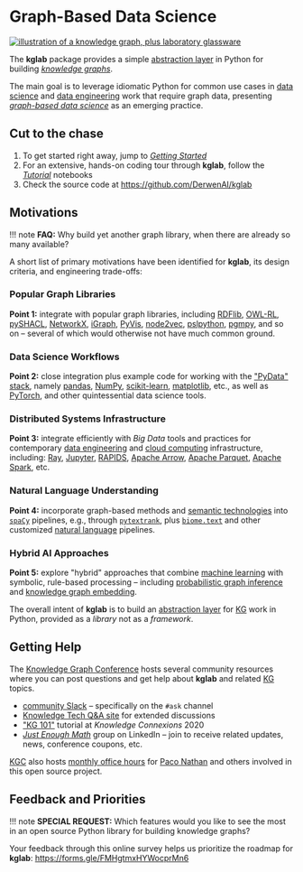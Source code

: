 # Graph-Based Data Science

[![illustration of a knowledge graph, plus laboratory glassware](https://raw.githubusercontent.com/DerwenAI/kglab/main/docs/illo/kglab.png)](https://github.com/DerwenAI/kglab/blob/main/docs/illo/kglab.png)

The **kglab** package provides a simple
[abstraction layer](glossary/#abstraction-layer)
in Python for building
[*knowledge graphs*](glossary/#knowledge-graph).

The main goal is to leverage idiomatic Python for common use cases in 
[data science](glossary/#data-science)
and 
[data engineering](glossary/#data-engineering)
work that require graph data, presenting 
[*graph-based data science*](glossary/#graph-based-data-science)
as an emerging practice.


## Cut to the chase

  1. To get started right away, jump to [*Getting Started*](start/)
  1. For an extensive, hands-on coding tour through **kglab**, follow the [*Tutorial*](tutorial/) notebooks
  1. Check the source code at <https://github.com/DerwenAI/kglab>


## Motivations

!!! note
    **FAQ:** Why build yet another graph library, when there are already so many available?

A short list of primary motivations have been identified for
**kglab**, its design criteria, and engineering trade-offs:

### Popular Graph Libraries

**Point 1:**
integrate with popular graph libraries, including 
[RDFlib](https://rdflib.readthedocs.io/),
[OWL-RL](https://owl-rl.readthedocs.io/),
[pySHACL](https://github.com/RDFLib/pySHACL),
[NetworkX](https://networkx.org/),
[iGraph](https://igraph.org/python/),
[PyVis](https://pyvis.readthedocs.io/), 
[node2vec](http://snap.stanford.edu/node2vec/),
[pslpython](https://psl.linqs.org/),
[pgmpy](https://pgmpy.org/),
and so on –
several of which would otherwise not have much common ground.

### Data Science Workflows

**Point 2:**
close integration plus example code for working with the
["PyData" stack](https://numfocus.org/sponsored-projects),
namely
[pandas](https://pandas.pydata.org/),
[NumPy](https://numpy.org/),
[scikit-learn](https://scikit-learn.org/),
[matplotlib](https://matplotlib.org/),
etc.,
as well as
[PyTorch](https://pytorch.org/),
and other quintessential data science tools.

### Distributed Systems Infrastructure

**Point 3:**
integrate efficiently with *Big Data* tools and practices for contemporary
[data engineering](glossary/#data-engineering)
and
[cloud computing](glossary/#cloud-computing)
infrastructure, including:
[Ray](https://ray.io/),
[Jupyter](https://jupyter.org/),
[RAPIDS](https://rapids.ai/),
[Apache Arrow](https://arrow.apache.org/),
[Apache Parquet](https://parquet.apache.org/),
[Apache Spark](https://spark.apache.org/),
etc.

### Natural Language Understanding

**Point 4:**
incorporate graph-based methods and
[semantic technologies](glossary/#semantic-technologies)
into
[`spaCy`](https://spacy.io/) pipelines, e.g., through 
[`pytextrank`](https://github.com/DerwenAI/pytextrank/), 
plus
[`biome.text`](https://www.recogn.ai/biome-text/)
and other customized
[natural language](glossary/#natural-language)
pipelines.


### Hybrid AI Approaches

**Point 5:**
explore "hybrid" approaches that combine 
[machine learning](glossary/#machine-learning)
with
symbolic, rule-based processing – including 
[probabilistic graph inference](glossary/#probabilistic-graph-inference)
and
[knowledge graph embedding](glossary/#knowledge-graph-embedding).


The overall intent of **kglab** is to build an
[abstraction layer](glossary/#abstraction-layer)
for
[KG](glossary/#kg)
work in Python,
provided as a *library* not as a *framework*.


## Getting Help

The [Knowledge Graph Conference](glossary/#knowledge-graph-conference)
hosts several community resources where you can post questions and 
get help about **kglab** and related
[KG](glossary/#kg)
topics.

  * [community Slack](https://knowledgegraphconf.slack.com/archives/C017LUAML8Z) – specifically on the `#ask` channel
  * [Knowledge Tech Q&A site](https://answers.knowledgegraph.tech/) for extended discussions
  * ["KG 101"](https://knowledge-connexions-conference.heysummit.com/talks/kg-101/) tutorial at *Knowledge Connexions* 2020
  * [*Just Enough Math*](https://www.linkedin.com/groups/6725785/) group on LinkedIn – join to receive related updates, news, conference coupons, etc.

[KGC](glossary/#knowledge-graph-conference)
also hosts 
[monthly office hours](https://www.notion.so/KG-Community-Events-Calendar-8aacbe22efa94d9b8b39b7288e22c2d3)
for [Paco Nathan](author/) and others involved in this open source project.


## Feedback and Priorities

!!! note
    **SPECIAL REQUEST:** Which features would you like to see the most 
    in an open source Python library for building knowledge graphs?

Your feedback through this online survey helps us prioritize the roadmap for **kglab**:
<https://forms.gle/FMHgtmxHYWocprMn6>
